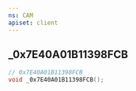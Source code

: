 ```yaml
---
ns: CAM
apiset: client
---
```

## _0x7E40A01B11398FCB

```c
// 0x7E40A01B11398FCB
void _0x7E40A01B11398FCB();
```